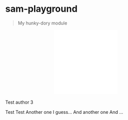 # sam-playground

> My hunky-dory module

<div align="center">
	<img src="sb.svg" width="200" height="200">
</div>

Test author 3

Test
Test
Another one I guess...
And another one
And ...
